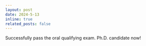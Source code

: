 ```yaml
---
layout: post
date: 2024-5-13
inline: true
related_posts: false
---
```


Successfully pass the oral qualifying exam. Ph.D. candidate now!
